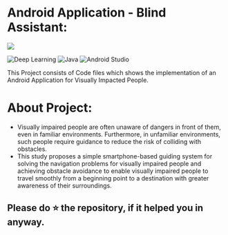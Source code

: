 # Android Application - Blind Assistant:

<img src="https://cdn-images-1.medium.com/max/2600/1*gNcFEL1cpGpDC4vo1zUAWA.png" />

![Deep Learning](https://img.shields.io/badge/Deep%20Learning-blue.svg) ![Java](https://img.shields.io/badge/Java-brightgreen.svg) ![Android Studio](https://img.shields.io/badge/Android%20Studio-orange.svg)

This Project consists of Code files which shows the implementation of an Android Application for Visually Impacted People.

# About Project:
<ul>
<li>Visually impaired people are often unaware of dangers in front of them, even in familiar environments. Furthermore, in unfamiliar environments, such people require guidance to reduce the risk of colliding with obstacles. </li>
<li>This study proposes a simple smartphone-based guiding system for solving the navigation problems for visually impaired people and achieving obstacle avoidance to enable visually impaired people to travel smoothly from a beginning point to a destination with greater awareness of their surroundings.</li>
</ul>



## Please do ⭐ the repository, if it helped you in anyway.
